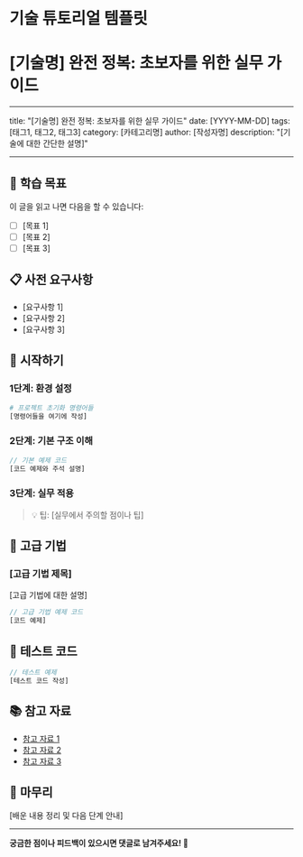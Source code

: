 # 기술 튜토리얼 템플릿

# [기술명] 완전 정복: 초보자를 위한 실무 가이드

---

title: "[기술명] 완전 정복: 초보자를 위한 실무 가이드"
date: [YYYY-MM-DD]
tags: [태그1, 태그2, 태그3]
category: [카테고리명]
author: [작성자명]
description: "[기술에 대한 간단한 설명]"

---

## 🎯 학습 목표

이 글을 읽고 나면 다음을 할 수 있습니다:

- [ ]  [목표 1]
- [ ]  [목표 2]
- [ ]  [목표 3]

## 📋 사전 요구사항

- [요구사항 1]
- [요구사항 2]
- [요구사항 3]

## 🚀 시작하기

### 1단계: 환경 설정

```bash
# 프로젝트 초기화 명령어들
[명령어들을 여기에 작성]

```

### 2단계: 기본 구조 이해

```jsx
// 기본 예제 코드
[코드 예제와 주석 설명]

```

### 3단계: 실무 적용

> 💡 팁: [실무에서 주의할 점이나 팁]
> 

## 🔧 고급 기법

### [고급 기법 제목]

[고급 기법에 대한 설명]

```jsx
// 고급 기법 예제 코드
[코드 예제]

```

## 🧪 테스트 코드

```jsx
// 테스트 예제
[테스트 코드 작성]

```

## 📚 참고 자료

- [참고 자료 1](https://claude.ai/chat/URL)
- [참고 자료 2](https://claude.ai/chat/URL)
- [참고 자료 3](https://claude.ai/chat/URL)

## 🤔 마무리

[배운 내용 정리 및 다음 단계 안내]

---

**궁금한 점이나 피드백이 있으시면 댓글로 남겨주세요! 🙏**